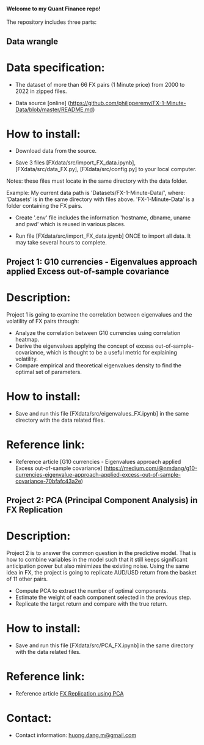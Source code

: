 #### Welcome to my Quant Finance repo!

The repository includes three parts:

## Data wrangle

# Data specification:

- The dataset of more than 66 FX pairs (1 Minute price) from 2000 to 2022 in zipped files.

- Data source [online] (https://github.com/philipperemy/FX-1-Minute-Data/blob/master/README.md)

# How to install:

- Download data from the source.

- Save 3 files [FXdata/src/import_FX_data.ipynb], [FXdata/src/data_FX.py], [FXdata/src/config.py] to your local computer.

Notes: these files must locate in the same directory with the data folder.

Example: My current data path is 'Datasets/FX-1-Minute-Data/', where:
		'Datasets' is in the same directory with files above.
		'FX-1-Minute-Data' is a folder containing the FX pairs.
	
- Create '.env' file includes the information 'hostname, dbname, uname and pwd' which is reused in various places.
	
- Run file [FXdata/src/import_FX_data.ipynb] ONCE to import all data. It may take several hours to complete. 

## Project 1: G10 currencies - Eigenvalues approach applied Excess out-of-sample covariance

# Description:

Project 1 is going to examine the correlation between eigenvalues and the volatility of FX pairs through: 
- Analyze the correlation between G10 currencies using correlation heatmap.
- Derive the eigenvalues applying the concept of excess out-of-sample-covariance, which is thought to be a useful metric for explaining volatility.
- Compare empirical and theoretical eigenvalues density to find the optimal set of parameters.

# How to install:

- Save and run this file [FXdata/src/eigenvalues_FX.ipynb] in the same directory with the data related files.

# Reference link:

- Reference article [G10 currencies - Eigenvalues approach applied Excess out-of-sample covariance] (https://medium.com/@nmdang/g10-currencies-eigenvalue-approach-applied-excess-out-of-sample-covariance-70bfafc43a2e)

## Project 2: PCA (Principal Component Analysis) in FX Replication

# Description: 

Project 2 is to answer the common question in the predictive model. That is how to combine variables in the model such that it still keeps significant anticipation power but also minimizes the existing noise. 
Using the same idea in FX, the project is going to replicate AUD/USD return from the basket of 11 other pairs.

- Compute PCA to extract the number of optimal components.
- Estimate the weight of each component selected in the previous step.
- Replicate the target return and compare with the true return.

# How to install:

- Save and run this file [FXdata/src/PCA_FX.ipynb] in the same directory with the data related files.

# Reference link:

- Reference article [FX Replication using PCA](https://medium.com/@nmdang/fx-replication-using-pca-15d3c79e2a46)

# Contact:
- Contact information: huong.dang.m@gmail.com
